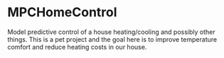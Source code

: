 # MPCHomeControl
Model predictive control of a house heating/cooling and possibly other things. This is a pet project and the goal here is to improve temperature comfort and reduce heating costs in our house.
